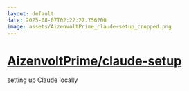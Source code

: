 ```yaml
---
layout: default
date: 2025-08-07T02:22:27.756200
image: assets/AizenvoltPrime_claude-setup_cropped.png
---
```


# [AizenvoltPrime/claude-setup](https://github.com/AizenvoltPrime/claude-setup)

setting up Claude locally
